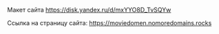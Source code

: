 Макет сайта https://disk.yandex.ru/d/mxYYO8D_TvSQYw

Ссылка на страницу сайта: https://moviedomen.nomoredomains.rocks
